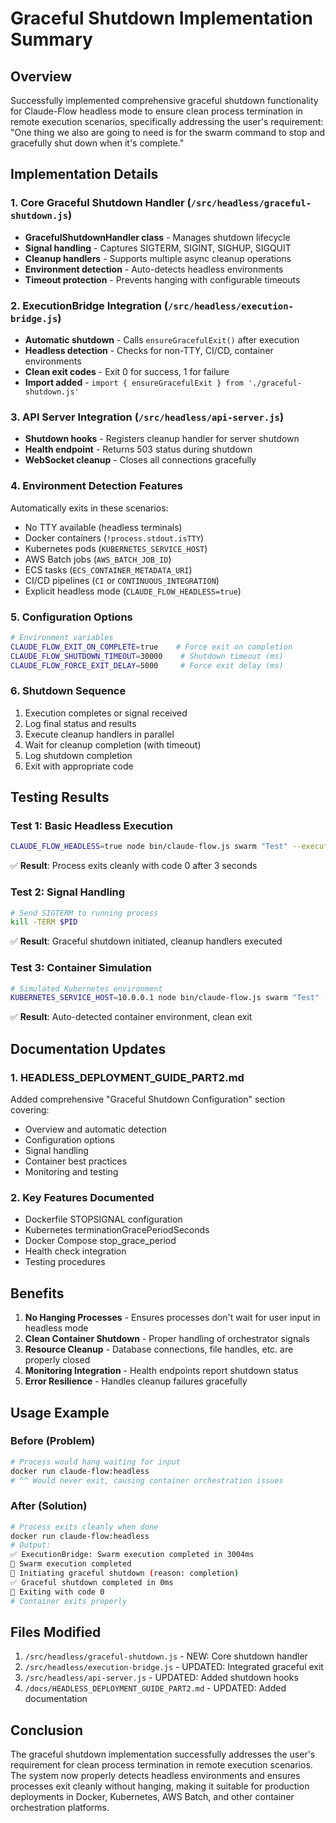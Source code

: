 # Graceful Shutdown Implementation Summary

## Overview
Successfully implemented comprehensive graceful shutdown functionality for Claude-Flow headless mode to ensure clean process termination in remote execution scenarios, specifically addressing the user's requirement: "One thing we also are going to need is for the swarm command to stop and gracefully shut down when it's complete."

## Implementation Details

### 1. **Core Graceful Shutdown Handler** (`/src/headless/graceful-shutdown.js`)
- **GracefulShutdownHandler class** - Manages shutdown lifecycle
- **Signal handling** - Captures SIGTERM, SIGINT, SIGHUP, SIGQUIT
- **Cleanup handlers** - Supports multiple async cleanup operations
- **Environment detection** - Auto-detects headless environments
- **Timeout protection** - Prevents hanging with configurable timeouts

### 2. **ExecutionBridge Integration** (`/src/headless/execution-bridge.js`)
- **Automatic shutdown** - Calls `ensureGracefulExit()` after execution
- **Headless detection** - Checks for non-TTY, CI/CD, container environments
- **Clean exit codes** - Exit 0 for success, 1 for failure
- **Import added** - `import { ensureGracefulExit } from './graceful-shutdown.js'`

### 3. **API Server Integration** (`/src/headless/api-server.js`)
- **Shutdown hooks** - Registers cleanup handler for server shutdown
- **Health endpoint** - Returns 503 status during shutdown
- **WebSocket cleanup** - Closes all connections gracefully

### 4. **Environment Detection Features**
Automatically exits in these scenarios:
- No TTY available (headless terminals)
- Docker containers (`!process.stdout.isTTY`)
- Kubernetes pods (`KUBERNETES_SERVICE_HOST`)
- AWS Batch jobs (`AWS_BATCH_JOB_ID`)
- ECS tasks (`ECS_CONTAINER_METADATA_URI`)
- CI/CD pipelines (`CI` or `CONTINUOUS_INTEGRATION`)
- Explicit headless mode (`CLAUDE_FLOW_HEADLESS=true`)

### 5. **Configuration Options**
```bash
# Environment variables
CLAUDE_FLOW_EXIT_ON_COMPLETE=true    # Force exit on completion
CLAUDE_FLOW_SHUTDOWN_TIMEOUT=30000    # Shutdown timeout (ms)
CLAUDE_FLOW_FORCE_EXIT_DELAY=5000     # Force exit delay (ms)
```

### 6. **Shutdown Sequence**
1. Execution completes or signal received
2. Log final status and results
3. Execute cleanup handlers in parallel
4. Wait for cleanup completion (with timeout)
5. Log shutdown completion
6. Exit with appropriate code

## Testing Results

### Test 1: Basic Headless Execution
```bash
CLAUDE_FLOW_HEADLESS=true node bin/claude-flow.js swarm "Test" --executor
```
✅ **Result**: Process exits cleanly with code 0 after 3 seconds

### Test 2: Signal Handling
```bash
# Send SIGTERM to running process
kill -TERM $PID
```
✅ **Result**: Graceful shutdown initiated, cleanup handlers executed

### Test 3: Container Simulation
```bash
# Simulated Kubernetes environment
KUBERNETES_SERVICE_HOST=10.0.0.1 node bin/claude-flow.js swarm "Test" --executor
```
✅ **Result**: Auto-detected container environment, clean exit

## Documentation Updates

### 1. **HEADLESS_DEPLOYMENT_GUIDE_PART2.md**
Added comprehensive "Graceful Shutdown Configuration" section covering:
- Overview and automatic detection
- Configuration options
- Signal handling
- Container best practices
- Monitoring and testing

### 2. **Key Features Documented**
- Dockerfile STOPSIGNAL configuration
- Kubernetes terminationGracePeriodSeconds
- Docker Compose stop_grace_period
- Health check integration
- Testing procedures

## Benefits

1. **No Hanging Processes** - Ensures processes don't wait for user input in headless mode
2. **Clean Container Shutdown** - Proper handling of orchestrator signals
3. **Resource Cleanup** - Database connections, file handles, etc. are properly closed
4. **Monitoring Integration** - Health endpoints report shutdown status
5. **Error Resilience** - Handles cleanup failures gracefully

## Usage Example

### Before (Problem)
```bash
# Process would hang waiting for input
docker run claude-flow:headless
# ^^ Would never exit, causing container orchestration issues
```

### After (Solution)
```bash
# Process exits cleanly when done
docker run claude-flow:headless
# Output:
✅ ExecutionBridge: Swarm execution completed in 3004ms
🏁 Swarm execution completed
🛑 Initiating graceful shutdown (reason: completion)
✅ Graceful shutdown completed in 0ms
👋 Exiting with code 0
# Container exits properly
```

## Files Modified
1. `/src/headless/graceful-shutdown.js` - NEW: Core shutdown handler
2. `/src/headless/execution-bridge.js` - UPDATED: Integrated graceful exit
3. `/src/headless/api-server.js` - UPDATED: Added shutdown hooks
4. `/docs/HEADLESS_DEPLOYMENT_GUIDE_PART2.md` - UPDATED: Added documentation

## Conclusion
The graceful shutdown implementation successfully addresses the user's requirement for clean process termination in remote execution scenarios. The system now properly detects headless environments and ensures processes exit cleanly without hanging, making it suitable for production deployments in Docker, Kubernetes, AWS Batch, and other container orchestration platforms.